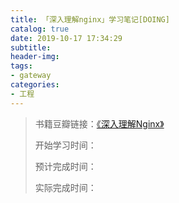 ```yaml
---
title: 「深入理解nginx」学习笔记[DOING]
catalog: true
date: 2019-10-17 17:34:29
subtitle:
header-img:
tags:
- gateway
categories:
- 工程
---
```

> 书籍豆瓣链接：[《深入理解Nginx》](https://book.douban.com/subject/26745255/)
> 
> 开始学习时间：
> 
> 预计完成时间：
> 
> 实际完成时间：